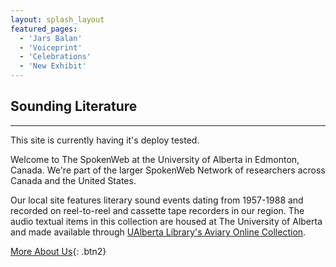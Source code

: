 ```yaml
---
layout: splash_layout
featured_pages:
  - 'Jars Balan'
  - 'Voiceprint'
  - 'Celebrations'
  - 'New Exhibit'
---
```


## Sounding Literature

<hr>

This site is currently having it's deploy tested.

Welcome to The SpokenWeb at the University of Alberta in Edmonton, Canada. We're part of the larger SpokenWeb Network of researchers across Canada and the United States.

Our local site features literary sound events dating from 1957-1988 and recorded on reel-to-reel and cassette tape recorders in our region. The audio textual items in this collection are housed at The University of Alberta and made available through [UAlberta Library's Aviary Online Collection](https://ualberta.aviaryplatform.com/collections/1783).

[More About Us](/spokenweb-ualberta/about/){: .btn2}
